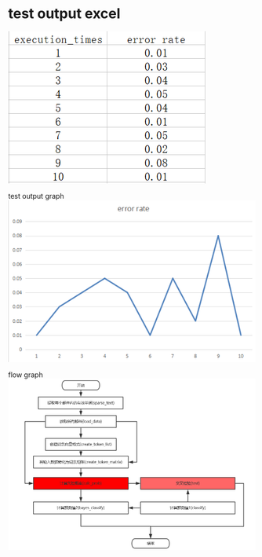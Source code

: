 # test output excel
![dfasd](https://github.com/boobpoop/bayes/blob/master/bayes/image/output1.png)

test output graph
![dfas](https://github.com/boobpoop/bayes/blob/master/bayes/image/output2.png)

flow graph
![rer](https://github.com/boobpoop/bayes/blob/master/bayes/image/flow_graph.png)
